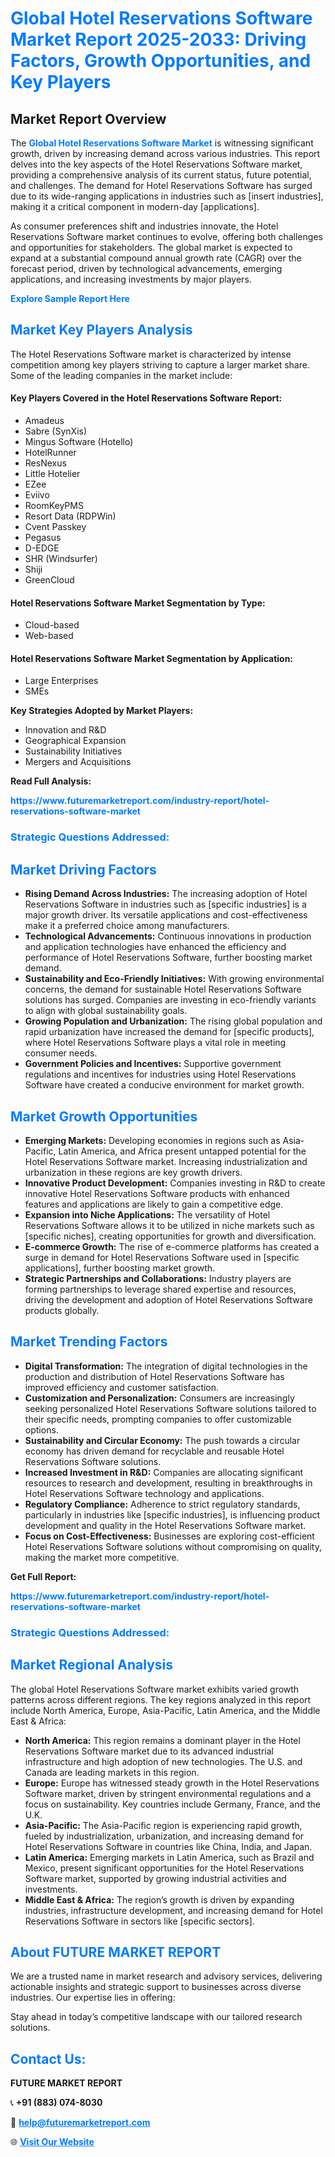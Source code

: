 <h1 style="color: #007BFF;">Global Hotel Reservations Software Market Report 2025-2033: Driving Factors, Growth Opportunities, and Key Players</h1>

<section id="overview">
<h2>Market Report Overview</h2>
<p>The <a href="https://www.futuremarketreport.com/industry-report/hotel-reservations-software-market" style="color: #007BFF; text-decoration: none;"><strong>Global Hotel Reservations Software Market</strong></a> is witnessing significant growth, driven by increasing demand across various industries. This report delves into the key aspects of the Hotel Reservations Software market, providing a comprehensive analysis of its current status, future potential, and challenges. The demand for Hotel Reservations Software has surged due to its wide-ranging applications in industries such as [insert industries], making it a critical component in modern-day [applications].</p>
<p>As consumer preferences shift and industries innovate, the Hotel Reservations Software market continues to evolve, offering both challenges and opportunities for stakeholders. The global market is expected to expand at a substantial compound annual growth rate (CAGR) over the forecast period, driven by technological advancements, emerging applications, and increasing investments by major players.</p>
</section>

<section id="overview">
<p><a href="https://www.futuremarketreport.com/request-sample/reportId=28928" style="color: #007BFF; text-decoration: none;"><strong>Explore Sample Report Here</strong></a></p>
</section>

<section id="key-players">
<h2 style="color: #007BFF;">Market Key Players Analysis</h2>
<p>The Hotel Reservations Software market is characterized by intense competition among key players striving to capture a larger market share. Some of the leading companies in the market include:</p>
<h4>Key Players Covered in the Hotel Reservations Software Report:</h4>
<ul><li>Amadeus</li><li>Sabre (SynXis)</li><li>Mingus Software (Hotello)</li><li>HotelRunner</li><li>ResNexus</li><li>Little Hotelier</li><li>EZee</li><li>Eviivo</li><li>RoomKeyPMS</li><li>Resort Data (RDPWin)</li><li>Cvent Passkey</li><li>Pegasus</li><li>D-EDGE</li><li>SHR (Windsurfer)</li><li>Shiji</li><li>GreenCloud</li></ul>
<h4>Hotel Reservations Software Market Segmentation by Type:</h4>
<ul><li>Cloud-based</li><li>Web-based</li></ul>

<h4>Hotel Reservations Software Market Segmentation by Application:</h4>
<ul><li>Large Enterprises</li><li>SMEs</li></ul>
<p><strong>Key Strategies Adopted by Market Players:</strong></p>
<ul>
<li>Innovation and R&D</li>
<li>Geographical Expansion</li>
<li>Sustainability Initiatives</li>
<li>Mergers and Acquisitions</li>
</ul>
</section>

<section>
<p><strong>Read Full Analysis: </strong></p><a href="https://www.futuremarketreport.com/industry-report/hotel-reservations-software-market" style="color: #007BFF; text-decoration: none;"><strong>https://www.futuremarketreport.com/industry-report/hotel-reservations-software-market</strong></a>
<h3 style="color: #007BFF;">Strategic Questions Addressed:</h3>
</section>

<section id="driving-factors">
<h2 style="color: #007BFF;">Market Driving Factors</h2>
<ul>
<li><strong>Rising Demand Across Industries:</strong> The increasing adoption of Hotel Reservations Software in industries such as [specific industries] is a major growth driver. Its versatile applications and cost-effectiveness make it a preferred choice among manufacturers.</li>
<li><strong>Technological Advancements:</strong> Continuous innovations in production and application technologies have enhanced the efficiency and performance of Hotel Reservations Software, further boosting market demand.</li>
<li><strong>Sustainability and Eco-Friendly Initiatives:</strong> With growing environmental concerns, the demand for sustainable Hotel Reservations Software solutions has surged. Companies are investing in eco-friendly variants to align with global sustainability goals.</li>
<li><strong>Growing Population and Urbanization:</strong> The rising global population and rapid urbanization have increased the demand for [specific products], where Hotel Reservations Software plays a vital role in meeting consumer needs.</li>
<li><strong>Government Policies and Incentives:</strong> Supportive government regulations and incentives for industries using Hotel Reservations Software have created a conducive environment for market growth.</li>
</ul>
</section>

<section id="growth-opportunities">
<h2 style="color: #007BFF;">Market Growth Opportunities</h2>
<ul>
<li><strong>Emerging Markets:</strong> Developing economies in regions such as Asia-Pacific, Latin America, and Africa present untapped potential for the Hotel Reservations Software market. Increasing industrialization and urbanization in these regions are key growth drivers.</li>
<li><strong>Innovative Product Development:</strong> Companies investing in R&D to create innovative Hotel Reservations Software products with enhanced features and applications are likely to gain a competitive edge.</li>
<li><strong>Expansion into Niche Applications:</strong> The versatility of Hotel Reservations Software allows it to be utilized in niche markets such as [specific niches], creating opportunities for growth and diversification.</li>
<li><strong>E-commerce Growth:</strong> The rise of e-commerce platforms has created a surge in demand for Hotel Reservations Software used in [specific applications], further boosting market growth.</li>
<li><strong>Strategic Partnerships and Collaborations:</strong> Industry players are forming partnerships to leverage shared expertise and resources, driving the development and adoption of Hotel Reservations Software products globally.</li>
</ul>
</section>

<section id="trending-factors">
<h2 style="color: #007BFF;">Market Trending Factors</h2>
<ul>
<li><strong>Digital Transformation:</strong> The integration of digital technologies in the production and distribution of Hotel Reservations Software has improved efficiency and customer satisfaction.</li>
<li><strong>Customization and Personalization:</strong> Consumers are increasingly seeking personalized Hotel Reservations Software solutions tailored to their specific needs, prompting companies to offer customizable options.</li>
<li><strong>Sustainability and Circular Economy:</strong> The push towards a circular economy has driven demand for recyclable and reusable Hotel Reservations Software solutions.</li>
<li><strong>Increased Investment in R&D:</strong> Companies are allocating significant resources to research and development, resulting in breakthroughs in Hotel Reservations Software technology and applications.</li>
<li><strong>Regulatory Compliance:</strong> Adherence to strict regulatory standards, particularly in industries like [specific industries], is influencing product development and quality in the Hotel Reservations Software market.</li>
<li><strong>Focus on Cost-Effectiveness:</strong> Businesses are exploring cost-efficient Hotel Reservations Software solutions without compromising on quality, making the market more competitive.</li>
</ul>
</section>

<section>
<p><strong>Get Full Report: </strong></p><a href="https://www.futuremarketreport.com/industry-report/hotel-reservations-software-market" style="color: #007BFF; text-decoration: none;"><strong>https://www.futuremarketreport.com/industry-report/hotel-reservations-software-market</strong></a>
<h3 style="color: #007BFF;">Strategic Questions Addressed:</h3>
</section>


<section id="regional-analysis">
<h2 style="color: #007BFF;">Market Regional Analysis</h2>
<p>The global Hotel Reservations Software market exhibits varied growth patterns across different regions. The key regions analyzed in this report include North America, Europe, Asia-Pacific, Latin America, and the Middle East & Africa:</p>
<ul>
<li><strong>North America:</strong> This region remains a dominant player in the Hotel Reservations Software market due to its advanced industrial infrastructure and high adoption of new technologies. The U.S. and Canada are leading markets in this region.</li>
<li><strong>Europe:</strong> Europe has witnessed steady growth in the Hotel Reservations Software market, driven by stringent environmental regulations and a focus on sustainability. Key countries include Germany, France, and the U.K.</li>
<li><strong>Asia-Pacific:</strong> The Asia-Pacific region is experiencing rapid growth, fueled by industrialization, urbanization, and increasing demand for Hotel Reservations Software in countries like China, India, and Japan.</li>
<li><strong>Latin America:</strong> Emerging markets in Latin America, such as Brazil and Mexico, present significant opportunities for the Hotel Reservations Software market, supported by growing industrial activities and investments.</li>
<li><strong>Middle East & Africa:</strong> The region’s growth is driven by expanding industries, infrastructure development, and increasing demand for Hotel Reservations Software in sectors like [specific sectors].</li>
</ul>
</section>

<footer>
<h2 style="color: #007BFF;">About FUTURE MARKET REPORT</h2>
<p>We are a trusted name in market research and advisory services, delivering actionable insights and strategic support to businesses across diverse industries. Our expertise lies in offering:</p>

<p>Stay ahead in today’s competitive landscape with our tailored research solutions.</p>

<h2 style="color: #007BFF;">Contact Us:</h2>
<p><strong>FUTURE MARKET REPORT</strong></p>
<p>📞 <strong>+91 (883) 074-8030</strong></p>
<p>📧 <strong><a href="mailto:help@futuremarketreport.com" style="color: #007BFF;">help@futuremarketreport.com</a></strong></p>
<p>🌐 <strong><a href="https://www.futuremarketreport.com/" style="color: #007BFF;">Visit Our Website</a></strong></p>
</footer>